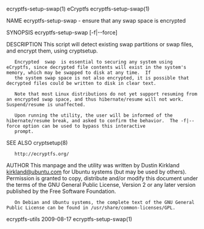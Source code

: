 ecryptfs-setup-swap(1)                                                                   eCryptfs                                                                   ecryptfs-setup-swap(1)

NAME
       ecryptfs-setup-swap - ensure that any swap space is encrypted

SYNOPSIS
       ecryptfs-setup-swap [-f|--force]

DESCRIPTION
       This script will detect existing swap partitions or swap files, and encrypt them, using cryptsetup.

       Encrypted  swap  is essential to securing any system using eCryptfs, since decrypted file contents will exist in the system's memory, which may be swapped to disk at any time.  If
       the system swap space is not also encrypted, it is possible that decrypted files could be written to disk in clear text.

       Note that most Linux distributions do not yet support resuming from an encrypted swap space, and thus hibernate/resume will not work.  Suspend/resume is unaffected.

       Upon running the utility, the user will be informed of the hibernate/resume break, and asked to confirm the behavior.  The -f|--force option can be used to bypass this interactive
       prompt.

SEE ALSO
       cryptsetup(8)

       http://ecryptfs.org/

AUTHOR
       This manpage and the utility was written by Dustin Kirkland <kirkland@ubuntu.com> for Ubuntu systems (but may be used by others).  Permission is granted to copy, distribute and/or
       modify this document under the terms of the GNU General Public License, Version 2 or any later version published by the Free Software Foundation.

       On Debian and Ubuntu systems, the complete text of the GNU General Public License can be found in /usr/share/common-licenses/GPL.

ecryptfs-utils                                                                          2009-08-17                                                                  ecryptfs-setup-swap(1)
